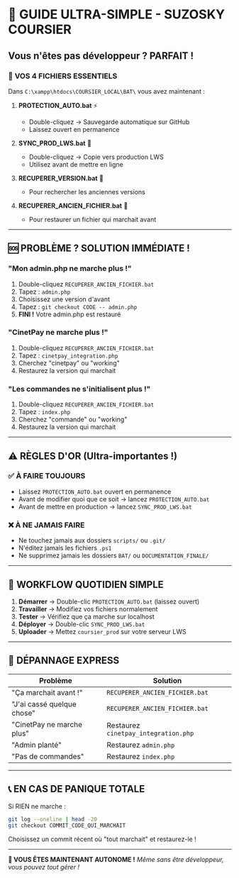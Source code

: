 # 🎯 GUIDE ULTRA-SIMPLE - SUZOSKY COURSIER

## Vous n'êtes pas développeur ? PARFAIT !

### 📁 **VOS 4 FICHIERS ESSENTIELS**

Dans `C:\xampp\htdocs\COURSIER_LOCAL\BAT\` vous avez maintenant :

1. **PROTECTION_AUTO.bat** ⚡
   - Double-cliquez → Sauvegarde automatique sur GitHub
   - Laissez ouvert en permanence

2. **SYNC_PROD_LWS.bat** 🚀  
   - Double-cliquez → Copie vers production LWS
   - Utilisez avant de mettre en ligne

3. **RECUPERER_VERSION.bat** 🔄
   - Pour rechercher les anciennes versions
   
4. **RECUPERER_ANCIEN_FICHIER.bat** 📂
   - Pour restaurer un fichier qui marchait avant

---

## 🆘 **PROBLÈME ? SOLUTION IMMÉDIATE !**

### "Mon admin.php ne marche plus !"
1. Double-cliquez `RECUPERER_ANCIEN_FICHIER.bat`
2. Tapez : `admin.php`
3. Choisissez une version d'avant
4. Tapez : `git checkout CODE -- admin.php`
5. **FINI !** Votre admin.php est restauré

### "CinetPay ne marche plus !"
1. Double-cliquez `RECUPERER_ANCIEN_FICHIER.bat`
2. Tapez : `cinetpay_integration.php`
3. Cherchez "cinetpay" ou "working"
4. Restaurez la version qui marchait

### "Les commandes ne s'initialisent plus !"
1. Double-cliquez `RECUPERER_ANCIEN_FICHIER.bat`
2. Tapez : `index.php`
3. Cherchez "commande" ou "working"
4. Restaurez la version qui marchait

---

## ⚠️ **RÈGLES D'OR (Ultra-importantes !)**

### ✅ **À FAIRE TOUJOURS**
- Laissez `PROTECTION_AUTO.bat` ouvert en permanence
- Avant de modifier quoi que ce soit → lancez `PROTECTION_AUTO.bat`
- Avant de mettre en production → lancez `SYNC_PROD_LWS.bat`

### ❌ **À NE JAMAIS FAIRE**
- Ne touchez jamais aux dossiers `scripts/` ou `.git/`
- N'éditez jamais les fichiers `.ps1`
- Ne supprimez jamais les dossiers `BAT/` ou `DOCUMENTATION_FINALE/`

---

## 🎯 **WORKFLOW QUOTIDIEN SIMPLE**

1. **Démarrer** → Double-clic `PROTECTION_AUTO.bat` (laissez ouvert)
2. **Travailler** → Modifiez vos fichiers normalement  
3. **Tester** → Vérifiez que ça marche sur localhost
4. **Déployer** → Double-clic `SYNC_PROD_LWS.bat`
5. **Uploader** → Mettez `coursier_prod` sur votre serveur LWS

---

## 🔧 **DÉPANNAGE EXPRESS**

| Problème | Solution |
|----------|----------|
| "Ça marchait avant !" | `RECUPERER_ANCIEN_FICHIER.bat` |
| "J'ai cassé quelque chose" | `RECUPERER_ANCIEN_FICHIER.bat` |
| "CinetPay ne marche plus" | Restaurez `cinetpay_integration.php` |
| "Admin planté" | Restaurez `admin.php` |
| "Pas de commandes" | Restaurez `index.php` |

---

## 📞 **EN CAS DE PANIQUE TOTALE**

Si RIEN ne marche :

```bash
git log --oneline | head -20
git checkout COMMIT_CODE_QUI_MARCHAIT
```

Choisissez un commit récent où "tout marchait" et restaurez-le !

---

**🎉 VOUS ÊTES MAINTENANT AUTONOME !**
*Même sans être développeur, vous pouvez tout gérer !*